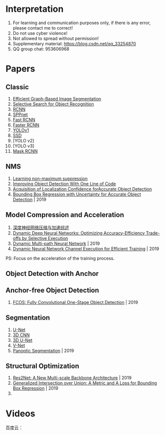 # Interpretation    
1. For learning and communication purposes only, if there is any error, please contact me to correct!    
2. Do not use cyber violence!    
3. Not allowed to spread without permission!      
4. Supplementary material: https://blog.csdn.net/qq_33254870   
4. QQ group chat: 953606968     



# Papers       
## Classic      
1. [Efficient Graph-Based Image Segmentation](https://link.springer.com/article/10.1023/B:VISI.0000022288.19776.77)      
2. [Selective Search for Object Recognition](https://www.koen.me/research/selectivesearch/)      
3. [RCNN](https://arxiv.org/pdf/1311.2524.pdf)     
4. [SPPnet](https://arxiv.org/abs/1406.4729)
5. [Fast RCNN](https://arxiv.org/abs/1504.08083)    
6. [Faster RCNN](https://arxiv.org/abs/1506.01497)     
7. [YOLOv1](https://arxiv.org/abs/1506.02640)     
8. [SSD](https://arxiv.org/abs/1512.02325)          
9. [YOLO v2]                
10. [YOLO v3]           
11. [Mask RCNN](https://arxiv.org/abs/1703.06870)       
## NMS        
1. [Learning non-maximum suppression](https://arxiv.org/abs/1705.02950)      
2. [Improving Object Detection With One Line of Code](https://arxiv.org/abs/1704.04503v1)      
3. [Acquisition of Localization Confidence forAccurate Object Detection](https://arxiv.org/abs/1807.11590)       
4. [Bounding Box Regression with Uncertainty for Accurate Object Detection](https://arxiv.org/abs/1809.08545v3) | 2019                

## Model Compression and Acceleration    
1. [深度神经网络压缩与加速综述](http://www.cnki.com.cn/Article/CJFDTotal-JFYZ201809005.htm)    
2. [Dynamic Deep Neural Networks: Optimizing Accuracy-Efficiency Trade-offs by Selective Execution](https://arxiv.org/abs/1701.00299)     
3. [Dynamic Multi-path Neural Network](https://arxiv.org/abs/1902.10949v3) | 2019         
4. [Dynamic Neural Network Channel Execution for Efficient Training](https://arxiv.org/abs/1905.06435?context=cs.LG) | 2019      

PS: Focus on the acceleration of the training process.      

## Object Detection with Anchor


## Anchor-free Object Detection        
1. [FCOS: Fully Convolutional One-Stage Object Detection](https://arxiv.org/abs/1904.01355) | 2019             

## Segmentation         
1. [U-Net](https://arxiv.org/abs/1505.04597v1)      
2. [3D CNN](https://ieeexplore.ieee.org/abstract/document/6165309)      
3. [3D U-Net](https://arxiv.org/abs/1606.06650)      
4. [V-Net](https://ieeexplore.ieee.org/abstract/document/7785132)      
5. [Panoptic Segmentation](https://arxiv.org/abs/1801.00868?context=cs.CV) | 2019           


## Structural Optimization    
1. [Res2Net: A New Multi-scale Backbone Architecture](https://arxiv.org/abs/1904.01169) | 2019       
2. [Generalized Intersection over Union: A Metric and A Loss for Bounding Box Regression]() | 2019     
3. []()




# Videos         
百度云：
 

